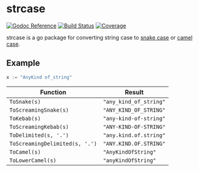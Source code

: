 # strcase
[![Godoc Reference](https://godoc.org/github.com/Ma124/strcase?status.svg)](http://godoc.org/github.com/Ma124/strcase)
[![Build Status](https://travis-ci.org/Ma124/strcase.svg)](https://travis-ci.org/Ma124/strcase)
[![Coverage](http://gocover.io/_badge/github.com/Ma124/strcase?0)](http://gocover.io/github.com/Ma124/strcase)

strcase is a go package for converting string case to [snake case](https://en.wikipedia.org/wiki/Snake_case) or [camel case](https://en.wikipedia.org/wiki/CamelCase).

## Example

```go
x := "AnyKind of_string"
```

| Function                          | Result                 |
|-----------------------------------|------------------------|
| `ToSnake(s)`                      | `"any_kind_of_string"` |
| `ToScreamingSnake(s)`             | `"ANY_KIND_OF_STRING"` |
| `ToKebab(s)`                      | `"any-kind-of-string"` |
| `ToScreamingKebab(s)`             | `"ANY-KIND-OF-STRING"` |
| `ToDelimited(s, '.')`             | `"any.kind.of.string"` |
| `ToScreamingDelimited(s, '.')`    | `"ANY.KIND.OF.STRING"` |
| `ToCamel(s)`                      | `"AnyKindOfString"`    |
| `ToLowerCamel(s)`                 | `"anyKindOfString"`    |

